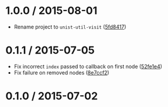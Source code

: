 <!--mdast setext-->

<!--lint disable no-multiple-toplevel-headings-->

1.0.0 / 2015-08-01
==================

*   Rename project to `unist-util-visit` ([5fd8417](https://github.com/wooorm/unist-util-visit/commit/5fd8417))

0.1.1 / 2015-07-05
==================

*   Fix incorrect `index` passed to callback on first node ([52fe1e4](https://github.com/wooorm/mdast-util-visit/commit/52fe1e4))
*   Fix failure on removed nodes ([8e7ccf2](https://github.com/wooorm/mdast-util-visit/commit/8e7ccf2))

0.1.0 / 2015-07-02
==================
